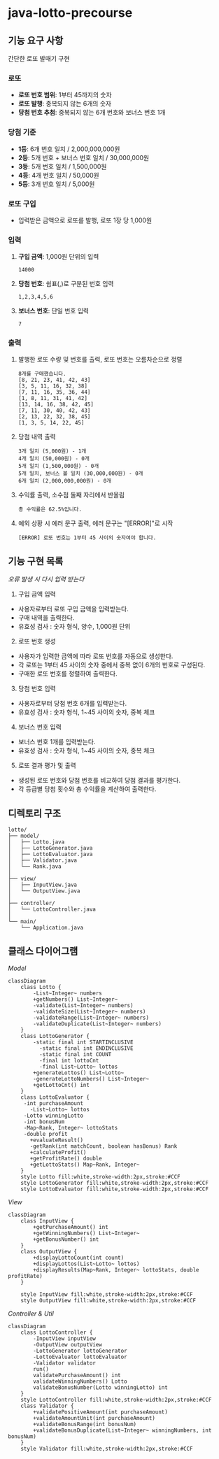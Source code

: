 # java-lotto-precourse

## 기능 요구 사항

간단한 로또 발매기 구현

### 로또

- **로또 번호 범위**: 1부터 45까지의 숫자
- **로또 발행**: 중복되지 않는 6개의 숫자
- **당첨 번호 추첨**: 중복되지 않는 6개 번호와 보너스 번호 1개

### 당첨 기준

- **1등**: 6개 번호 일치 / 2,000,000,000원
- **2등**: 5개 번호 + 보너스 번호 일치 / 30,000,000원
- **3등**: 5개 번호 일치 / 1,500,000원
- **4등**: 4개 번호 일치 / 50,000원
- **5등**: 3개 번호 일치 / 5,000원

### 로또 구입

- 입력받은 금액으로 로또를 발행, 로또 1장 당 1,000원

### 입력

1. **구입 금액**: 1,000원 단위의 입력

    ```
    14000
    ```

2. **당첨 번호**: 쉼표(,)로 구분된 번호 입력

    ```
    1,2,3,4,5,6
    ```

3. **보너스 번호**: 단일 번호 입력

    ```
    7
    ```

### 출력

1. 발행한 로또 수량 및 번호를 출력, 로또 번호는 오름차순으로 정렬

    ```
    8개를 구매했습니다.
    [8, 21, 23, 41, 42, 43]
    [3, 5, 11, 16, 32, 38]
    [7, 11, 16, 35, 36, 44]
    [1, 8, 11, 31, 41, 42]
    [13, 14, 16, 38, 42, 45]
    [7, 11, 30, 40, 42, 43]
    [2, 13, 22, 32, 38, 45]
    [1, 3, 5, 14, 22, 45]
    ```

2. 당첨 내역 출력

    ```
    3개 일치 (5,000원) - 1개
    4개 일치 (50,000원) - 0개
    5개 일치 (1,500,000원) - 0개
    5개 일치, 보너스 볼 일치 (30,000,000원) - 0개
    6개 일치 (2,000,000,000원) - 0개
    ```

3. 수익률 출력, 소수점 둘째 자리에서 반올림

    ```
    총 수익률은 62.5%입니다.
    ```

4. 예외 상황 시 에러 문구 출력, 에러 문구는 "[ERROR]"로 시작

    ```
    [ERROR] 로또 번호는 1부터 45 사이의 숫자여야 합니다.
    ```

## 기능 구현 목록

*오류 발생 시 다시 입력 받는다*

1. 구입 금액 입력
  - 사용자로부터 로또 구입 금액을 입력받는다.
  - 구매 내역을 출력한다.
  - 유효성 검사 : 숫자 형식, 양수, 1,000원 단위
2. 로또 번호 생성
  - 사용자가 입력한 금액에 따라 로또 번호를 자동으로 생성한다.
  - 각 로또는 1부터 45 사이의 숫자 중에서 중복 없이 6개의 번호로 구성된다.
  - 구매한 로또 번호를 정렬하여 출력한다.
3. 당첨 번호 입력
  - 사용자로부터 당첨 번호 6개를 입력받는다.
  - 유효성 검사 : 숫자 형식, 1~45 사이의 숫자, 중복 체크
4. 보너스 번호 입력
  - 보너스 번호 1개를 입력받는다.
  - 유효성 검사 : 숫자 형식, 1~45 사이의 숫자, 중복 체크
5. 로또 결과 평가 및 출력
  - 생성된 로또 번호와 당첨 번호를 비교하여 당첨 결과를 평가한다.
  - 각 등급별 당첨 횟수와 총 수익률을 계산하여 출력한다.

## 디렉토리 구조

```
lotto/
├── model/
│   ├── Lotto.java
│   ├── LottoGenerator.java
│   ├── LottoEvaluator.java
│   ├── Validator.java
│   └── Rank.java
│
├── view/
│   ├── InputView.java
│   └── OutputView.java
│
├── controller/
│   └── LottoController.java
│
└── main/
    └── Application.java
```

## 클래스 다이어그램

*Model*

```mermaid
classDiagram
    class Lotto {
	    -List~Integer~ numbers
	    +getNumbers() List~Integer~
	    -validate(List~Integer~ numbers)
	    -validateSize(List~Integer~ numbers)
	    -validateRange(List~Integer~ numbers)
	    -validateDuplicate(List~Integer~ numbers)
    }
    class LottoGenerator {
	    -static final int STARTINCLUSIVE
		  -static final int ENDINCLUSIVE
		  -static final int COUNT
		  -final int lottoCnt
		  -final List~Lotto~ lottos
	    +generateLottos() List~Lotto~
	    -generateLottoNumbers() List~Integer~
	    +getLottoCnt() int
    }
    class LottoEvaluator {
     -int purchaseAmount
	   -List~Lotto~ lottos
     -Lotto winningLotto
     -int bonusNum
     -Map~Rank, Integer~ lottoStats
     -double profit
	   +evaluateResult()
	   -getRank(int matchCount, boolean hasBonus) Rank
	   +calculateProfit()
	   +getProfitRate() double
	   +getLottoStats() Map~Rank, Integer~
    }
    style Lotto fill:white,stroke-width:2px,stroke:#CCF
    style LottoGenerator fill:white,stroke-width:2px,stroke:#CCF
    style LottoEvaluator fill:white,stroke-width:2px,stroke:#CCF
```

*View*

```mermaid
classDiagram
    class InputView {
	    +getPurchaseAmount() int
	    +getWinningNumbers() List~Integer~
	    +getBonusNumber() int
    }
    class OutputView {
	    +displayLottoCount(int count)
	    +displayLottos(List~Lotto~ lottos)
	    +displayResults(Map~Rank, Integer~ lottoStats, double profitRate)
    }

    style InputView fill:white,stroke-width:2px,stroke:#CCF
    style OutputView fill:white,stroke-width:2px,stroke:#CCF
```

*Controller & Util*

```mermaid
classDiagram
    class LottoController {
	    -InputView inputView
	    -OutputView outputView
	    -LottoGenerator lottoGenerator
	    -LottoEvaluator lottoEvaluator
	    -Validator validator
	    run()
	    validatePurchaseAmount() int
	    validateWinningNumbers() Lotto
	    validateBonusNumber(Lotto winningLotto) int
    }
    style LottoController fill:white,stroke-width:2px,stroke:#CCF
    class Validator {
	    +validatePositiveAmount(int purchaseAmount)
	    +validateAmountUnit(int purchaseAmount)
	    +validateBonusRange(int bonusNum)
	    +validateBonusDuplicate(List~Integer~ winningNumbers, int bonusNum)
    }
    style Validator fill:white,stroke-width:2px,stroke:#CCF
```